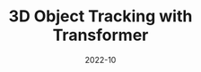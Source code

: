---
title: "3D Object Tracking with Transformer"
excerpt: '**Yubo Cui**, Jiayao Shan, Zuoxu Gu, Zhiheng Li, Zheng Fang'
collection: publications
permalink: /publication/smat
date: 2022-10
venue: 'IEEE Robotics and Automation Letters (RAL)'
paperurl: '/files/SMAT.pdf'
link: 'https://ieeexplore.ieee.org/document/9899707'
github: 'https://github.com/3bobo/smat'
citation: 'Y. Cui, J. Shan, Z. Gu, Z. Li and Z. Fang, "Exploiting More Information in Sparse Point Cloud for 3D Single Object Tracking," in IEEE Robotics and Automation Letters, vol. 7, no. 4, pp. 11926-11933, Oct. 2022, doi: 10.1109/LRA.2022.3208687.'
---
